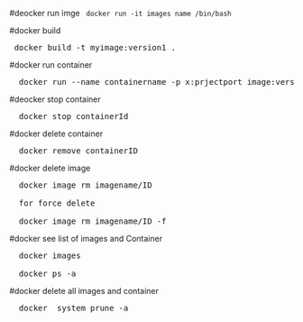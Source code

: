 #deocker run imge
<code> docker run -it images name /bin/bash </code>

#docker build
<pre> docker build -t myimage:version1 .  </pre>

#docker run container
<pre>
  docker run --name containername -p x:prjectport image:version
</pre>

#deocker stop container
<pre>
  docker stop containerId
</pre>

#docker delete container
<pre>
  docker remove containerID
</pre>

#docker delete image
<pre>
  docker image rm imagename/ID

  for force delete

  docker image rm imagename/ID -f
</pre>

#docker see list of images and Container
<pre>
  docker images

  docker ps -a
</pre>

#docker delete all images and container
<pre>
  docker  system prune -a
</pre>
